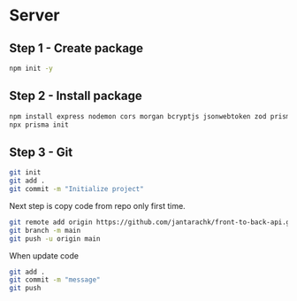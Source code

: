 # Server

## Step 1 - Create package
```bash
npm init -y
```

## Step 2 - Install package
```bash
npm install express nodemon cors morgan bcryptjs jsonwebtoken zod prisma
npx prisma init 
```

## Step 3 - Git
```bash
git init
git add .
git commit -m "Initialize project"
```

Next step is copy code from repo only first time.
```bash
git remote add origin https://github.com/jantarachk/front-to-back-api.git
git branch -m main
git push -u origin main
```

When update code
```bash
git add .
git commit -m "message"
git push
```